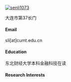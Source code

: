 

[![senli1073](https://img.shields.io/badge/senli1073-github-blue?logo=github)](https://github.com/senli1073)

大连市第37长门
#### Email
sli[at]cumt.edu.cn

#### Education
东北财经大学本科金融科技在读

#### Research Interests


